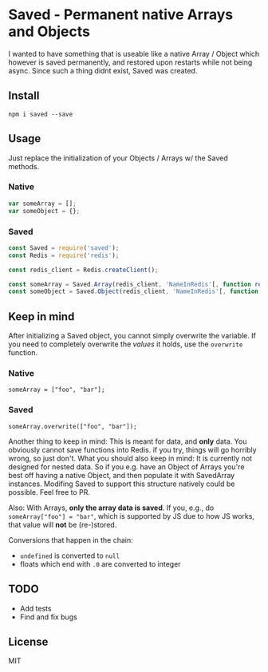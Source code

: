 # Saved - Permanent native Arrays and Objects


I wanted to have something that is useable like a native Array / Object
which however is saved permanently, and restored upon restarts while
not being async. Since such a thing didnt exist, Saved was created.

## Install

```
npm i saved --save
```

## Usage

Just replace the initialization of your Objects / Arrays w/ the Saved methods.

### Native

```js
var someArray = [];
var someObject = {};
```

### Saved

```js
const Saved = require('saved');
const Redis = require('redis');

const redis_client = Redis.createClient();

const someArray = Saved.Array(redis_client, 'NameInRedis'[, function ready(err){}]);
const someObject = Saved.Object(redis_client, 'NameInRedis'[, function ready(err){}]);
```

## Keep in mind

After initializing a Saved object, you cannot simply overwrite the variable.
If you need to completely overwrite the *values* it holds, use the `overwrite` function.

### Native
```
someArray = ["foo", "bar"];
```

### Saved
```
someArray.overwrite(["foo", "bar"]);
```

Another thing to keep in mind: This is meant for data, and **only** data. You obviously cannot save functions into Redis.
if you try, things will go horribly wrong, so just don't. What you should also keep in mind: It is currently not designed
for nested data. So if you e.g. have an Object of Arrays you're best off having a native Object, and then populate it with SavedArray instances.
Modifing Saved to support this structure natively could be possible. Feel free to PR.

Also: With Arrays, **only the array data is saved**. If you, e.g., do `someArray["foo"] = "bar"`, which is supported by JS
due to how JS works, that value will **not** be (re-)stored.

Conversions that happen in the chain:

- `undefined` is converted to `null`
- floats which end with `.0` are converted to integer

## TODO
- Add tests
- Find and fix bugs

## License

MIT